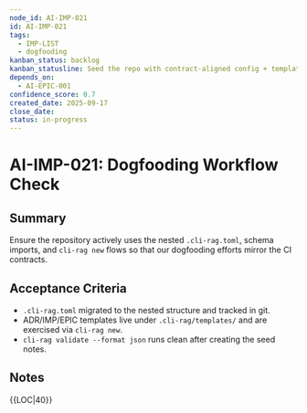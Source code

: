 ```yaml
---
node_id: AI-IMP-021
id: AI-IMP-021
tags:
  - IMP-LIST
  - dogfooding
kanban_status: backlog
kanban_statusline: Seed the repo with contract-aligned config + templates.
depends_on:
  - AI-EPIC-001
confidence_score: 0.7
created_date: 2025-09-17
close_date:
status: in-progress
---
```


# AI-IMP-021: Dogfooding Workflow Check

## Summary
Ensure the repository actively uses the nested `.cli-rag.toml`, schema imports, and `cli-rag new` flows so that our dogfooding efforts mirror the CI contracts.

## Acceptance Criteria
- `.cli-rag.toml` migrated to the nested structure and tracked in git.
- ADR/IMP/EPIC templates live under `.cli-rag/templates/` and are exercised via `cli-rag new`.
- `cli-rag validate --format json` runs clean after creating the seed notes.

## Notes
{{LOC|40}}
